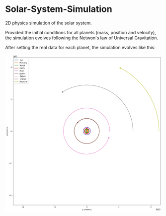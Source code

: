 # Solar-System-Simulation
2D physics simulation of the solar system.

Provided the initial conditions for all planets (mass, position and velocity), the simulation evolves following the Netwon's law of Universal Gravitation.

After setting the real data for each planet, the simulation evolves like this:

![alt_text](https://github.com/ygbuil/Solar-System-Simulation/blob/master/images/simulation_results.png)
